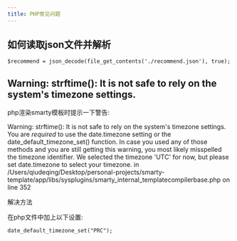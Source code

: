 ```yaml
---
title: PHP常见问题
---
```


## 如何读取json文件并解析

```
$recommend = json_decode(file_get_contents('./recommend.json'), true);

```


## Warning: strftime(): It is not safe to rely on the system's timezone settings.

php渲染smarty模板时提示一下警告:


Warning: strftime(): It is not safe to rely on the system's timezone settings. You are *required* to use the date.timezone setting or the date_default_timezone_set() function. In case you used any of those methods and you are still getting this warning, you most likely misspelled the timezone identifier. We selected the timezone 'UTC' for now, but please set date.timezone to select your timezone. in /Users/qiudeqing/Desktop/personal-projects/smarty-template/app/libs/sysplugins/smarty_internal_templatecompilerbase.php on line 352

解决方法

在php文件中加上以下设置:

```
date_default_timezone_set("PRC");
```

